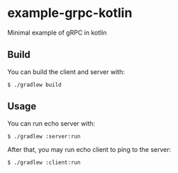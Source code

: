 # example-grpc-kotlin

Minimal example of gRPC in kotlin

## Build

You can build the client and server with:

```shell
$ ./gradlew build
```

## Usage

You can run echo server with:

```shell
$ ./gradlew :server:run
```

After that, you may run echo client to ping to the server:

```shell
$ ./gradlew :client:run
```
